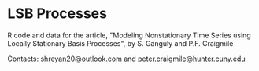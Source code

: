 # LSB Processes

R code and data for the article, "Modeling Nonstationary Time Series using Locally Stationary Basis Processes", by S. Ganguly and P.F. Craigmile

Contacts: shreyan20@outlook.com and peter.craigmile@hunter.cuny.edu
